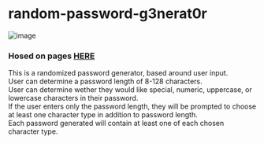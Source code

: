 # random-password-g3nerat0r

![image](https://i.gyazo.com/11418779877fb01320e025461925246a.png)

### Hosed on pages [HERE](https://bergeb.github.io/random-password-g3nerat0r/index.html)
This is a randomized password generator, based around user input. <br>
User can determine a password length of 8-128 characters.<br>
User can determine wether they would like special, numeric, uppercase, or lowercase characters in their password.<br>
If the user enters only the password length, they will be prompted to choose at least one character type in addition to password length.<br>
Each password generated will contain at least one of each chosen character type.
